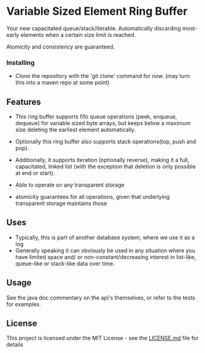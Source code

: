 # Variable Sized Element Ring Buffer

Your new capacitated queue/stack/iterable. Automatically discarding most-early elements when a certain size limit is reached.

Atomicity and consistency are guaranteed.

### Installing

* Clone the repository with the 'git clone' command for now. (may turn this into a maven repo at some point)

## Features

* This ring buffer supports fifo queue operations (peek, enqueue, dequeue) for variable sized byte arrays,
but keeps below a maximum size deleting the earliest element automatically.

* Optionally this ring buffer also supports stack operations(top, push and pop).

* Additionally, it supports iteration (optionally reverse), making it a full, capacitated, linked list (with the exception that deletion is only possible at end or start).

* Able to operate on any transparent storage

* atomicity guarantees for all operations, given that underlying transparent storage maintains those

## Uses

* Typically, this is part of another database system, where we use it as a log
* Generally speaking it can obviously be used in any situation where you have limited space and/
  or non-constant/decreasing interest in list-like, queue-like or stack-like data over time.

## Usage

See the java doc commentary on the api's themselves, or refer to the tests for examples.

## License

This project is licensed under the MIT License - see the [LICENSE.md](LICENSE.md) file for details
